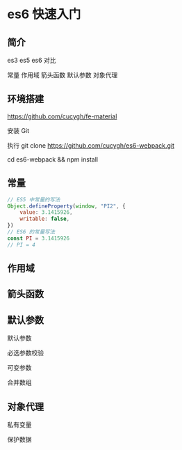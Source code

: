 # es6 快速入门

## 简介

es3 es5 es6 对比

常量 作用域 箭头函数 默认参数 对象代理

## 环境搭建

https://github.com/cucygh/fe-material

安装 Git

执行 git clone https://github.com/cucygh/es6-webpack.git

cd es6-webpack && npm install

## 常量

```js
// ES5 中常量的写法
Object.defineProperty(window, "PI2", {
    value: 3.1415926,
    writable: false,
})
// ES6 的常量写法
const PI = 3.1415926
// PI = 4
```

## 作用域

## 箭头函数

## 默认参数

默认参数

必选参数校验

可变参数

合并数组

## 对象代理

私有变量

保护数据